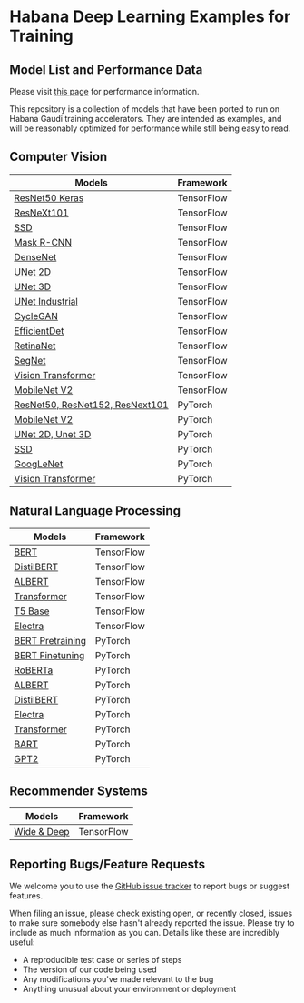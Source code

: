 # Habana Deep Learning Examples for Training

## Model List and Performance Data

Please visit [this page](https://developer.habana.ai/resources/habana-training-models/#performance) for performance information.

This repository is a collection of models that have been ported to run on Habana Gaudi training accelerators. They are intended as examples, and will be reasonably optimized for performance while still being easy to read.

## Computer Vision
| Models  | Framework |
| ------------- | ------------- |
| [ResNet50 Keras](TensorFlow/computer_vision/Resnets/resnet_keras) | TensorFlow |
| [ResNeXt101](TensorFlow/computer_vision/Resnets/ResNeXt)  |TensorFlow |
| [SSD](TensorFlow/computer_vision/SSD_ResNet34) |TensorFlow |
| [Mask R-CNN](TensorFlow/computer_vision/maskrcnn) |TensorFlow |
| [DenseNet](TensorFlow/computer_vision/densenet) |TensorFlow |
| [UNet 2D](TensorFlow/computer_vision/Unet2D) | TensorFlow |
| [UNet 3D](TensorFlow/computer_vision/UNet3D) | TensorFlow |
| [UNet Industrial](TensorFlow/computer_vision/UNet_Industrial) | TensorFlow |
| [CycleGAN](TensorFlow/computer_vision/CycleGAN) | TensorFlow |
| [EfficientDet](TensorFlow/computer_vision/efficientdet) | TensorFlow |
| [RetinaNet](TensorFlow/computer_vision/RetinaNet) | TensorFlow |
| [SegNet](TensorFlow/computer_vision/Segnet) | TensorFlow |
| [Vision Transformer](TensorFlow/computer_vision/VisionTransformer) | TensorFlow |
| [MobileNet V2](TensorFlow/computer_vision/mobilenetv2) | TensorFlow |
| [ResNet50, ResNet152, ResNext101](PyTorch/computer_vision/classification/torchvision)  | PyTorch |
| [MobileNet V2](PyTorch/computer_vision/classification/torchvision) | PyTorch |
| [UNet 2D, Unet 3D](PyTorch/computer_vision/segmentation/Unet)  | PyTorch |
| [SSD](PyTorch/computer_vision/detection/mlcommons/SSD/ssd) | PyTorch |
| [GoogLeNet](PyTorch/computer_vision/classification/torchvision) | PyTorch |
| [Vision Transformer](PyTorch/computer_vision/classification/ViT) | PyTorch |

## Natural Language Processing
| Models  | Framework |
| ------------- | ------------- |
| [BERT](TensorFlow/nlp/bert) | TensorFlow |
| [DistilBERT](TensorFlow/nlp/distilbert) | TensorFlow |
| [ALBERT](TensorFlow/nlp/albert) | TensorFlow |
| [Transformer](TensorFlow/nlp/transformer) | TensorFlow |
| [T5 Base](TensorFlow/nlp/T5-base) | TensorFlow |
| [Electra](TensorFlow/nlp/electra) | TensorFlow |
| [BERT Pretraining](PyTorch/nlp/pretraining/bert) | PyTorch |
| [BERT Finetuning](PyTorch/nlp/finetuning/huggingface/bert) | PyTorch |
| [RoBERTa](PyTorch/nlp/finetuning/huggingface/bert) | PyTorch |
| [ALBERT](PyTorch/nlp/finetuning/huggingface/bert) | PyTorch |
| [DistilBERT](PyTorch/nlp/finetuning/huggingface/distilbert) | PyTorch |
| [Electra](PyTorch/nlp/finetuning/huggingface/bert) | PyTorch |
| [Transformer](PyTorch/nlp/nmt/fairseq) | PyTorch |
| [BART](PyTorch/nlp/BART/simpletransformers) | PyTorch |
| [GPT2](PyTorch/nlp/GPT2) | PyTorch |

## Recommender Systems
| Models  | Framework |
| ------------- | ------------- |
| [Wide & Deep](TensorFlow/recommendation/WideAndDeep) | TensorFlow |
## Reporting Bugs/Feature Requests

We welcome you to use the [GitHub issue tracker](https://github.com/HabanaAI/Model-References/issues) to report bugs or suggest features.

When filing an issue, please check existing open, or recently closed, issues to make sure somebody else hasn't already
reported the issue. Please try to include as much information as you can. Details like these are incredibly useful:

* A reproducible test case or series of steps
* The version of our code being used
* Any modifications you've made relevant to the bug
* Anything unusual about your environment or deployment
